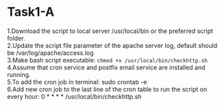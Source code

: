 # Task1-A
1.Download the script to local server /usr/local/bin or the preferred script folder.<br/>
2.Update the script file parameter of the apache server log, default should be /var/log/apache/access.log<br/>
3.Make bash script executable: ```chmod +x /usr/local/bin/checkhttp.sh```<br/>
4.Assume that cron service and postfix email service are installed and running.<br/>
5.To add the cron job in terminal: sudo crontab -e<br/>
6.Add new cron job to the last line of the cron table to run the script on every hour: 0 * * * * /usr/local/bin/checkhttp.sh<br/>


